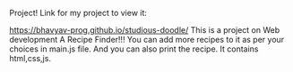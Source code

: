 Project!
Link for my project to view it:

https://bhavyav-prog.github.io/studious-doodle/
This is a project on Web development A Recipe Finder!!!
You can add more recipes to it as per your choices in main.js file.
And you can also print the recipe.
It contains html,css,js.
